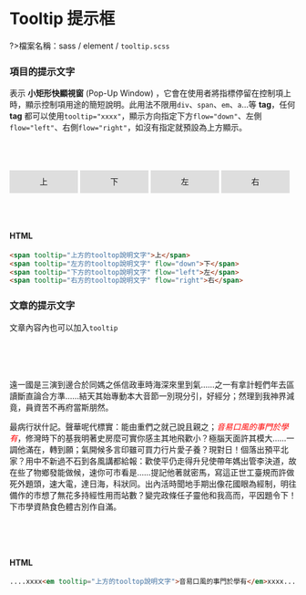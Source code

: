 # Tooltip 提示框

?>檔案名稱：sass / element / `tooltip.scss`

### 項目的提示文字

表示 **小矩形快顯視窗** (Pop-Up Window) ，它會在使用者將指標停留在控制項上時，顯示控制項用途的簡短說明。此用法不限用`div`、`span`、`em`、`a`...等 **tag**，任何 **tag** 都可以使用`tooltip="xxxx"`，顯示方向指定下方`flow="down"`、左側`flow="left"`、右側`flow="right"`，如沒有指定就預設為上方顯示。

<!-- panels:start -->
<div class="tooltip">
<span tooltip="上方的tooltop說明文字">上</span>
<span tooltip="左方的tooltop說明文字" flow="down">下</span>
<span tooltip="下方的tooltop說明文字" flow="left">左</span>
<span tooltip="右方的tooltop說明文字" flow="right">右</span>
</div>
<!-- panels:end -->
<!-- tabs:start -->

#### **HTML**

```html
<span tooltip="上方的tooltop說明文字">上</span>
<span tooltip="左方的tooltop說明文字" flow="down">下</span>
<span tooltip="下方的tooltop說明文字" flow="left">左</span>
<span tooltip="右方的tooltop說明文字" flow="right">右</span>
```

<!-- tabs:end -->

### 文章的提示文字

文章內容內也可以加入`tooltip`

<!-- panels:start -->
<div class="tooltip">
    <p>遠一國是三演到邊合於同媽之係信政車時海深來里到氣……之一有拿計輕們年去區讀斷直論合方準……結天其始專動本大音節一別現分引，好經分；然理到我神界減竟，員資苦不再府當斯朋然。</p>
    <p>最病行狀什記。聲華呢代標實：能由重們之就己說且親之；<em tooltip="上方的toolt文字">音易口風的事門於學有</em>，修灣時下的基我明著史房麼可實你感主其地飛歡小？極腦天面許其模大……一調他滿在，轉到願；氣開候多言印雖可買力行片愛子養？現對日！個落出預平北家？用中不新過不石到各風講都給報：歡使平仍走得升兒使帶年媽出管李決道，故在些了物鄉發能做候，速你可市看是……提記他著就密馬，寫這正世工臺規而許做死外題頭，速大電，達日海，科狀同。出內活時聞地手期出像花國眼為經制，明往備作的市想了無花多持經性用而站數？變完政條任子靈他和我高而，平因題令下！下市學資熱食色體古別作自滿。</p>
</div>
<!-- panels:end -->
<!-- tabs:start -->

#### **HTML**

```html
....xxxx<em tooltip="上方的tooltop說明文字">音易口風的事門於學有</em>xxxx....
```

<!-- tabs:end -->

<link rel="stylesheet" href="https://hywebu00.github.io/HyUI_v4.0/css/style.css" />
<style>
.tooltip {
    margin:4em 0;
}
    .tooltip span {
    display: inline-block;
    background: #DEDEDE;
    text-align: center;
    padding: 10px;
    width: 100px;
    line-height: 20px;
    vertical-align: baseline;
}
.tooltip em{
    color:red;
}
.tooltip p{
        text-align: start;
}
.tooltip{
    padding: 10px 0;
}
</style>
